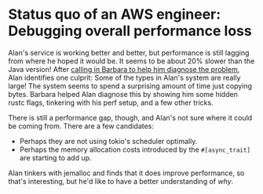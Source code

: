 # Status quo of an AWS engineer: Debugging overall performance loss

Alan's service is working better and better, but performance is still lagging from where he hoped it would be. It seems to be about 20% slower than the Java version! After [calling in Barbara to help him diagnose the problem](https://rust-lang.github.io/wg-async-foundations/vision/status_quo/alan_iteratively_regresses.html), Alan identifies one culprit: Some of the types in Alan's system are really large! The system seems to spend a surprising amount of time just copying bytes. Barbara helped Alan diagnose this by showing him some hidden rustc flags, tinkering with his perf setup, and a few other tricks.

There is still a performance gap, though, and Alan's not sure where it could be coming from. There are a few candidates:

* Perhaps they are not using tokio's scheduler optimally.
* Perhaps the memory allocation costs introduced by the `#[async_trait]` are starting to add up.

Alan tinkers with jemalloc and finds that it does improve performance, so that's interesting, but he'd like to have a better understanding of *why*.